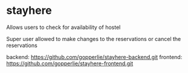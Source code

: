 # stayhere

Allows users to check for availability of hostel

Super user allowed to make changes to the reservations or cancel the reservations

backend: https://github.com/gopperlie/stayhere-backend.git
frontend: https://github.com/gopperlie/stayhere-frontend.git
